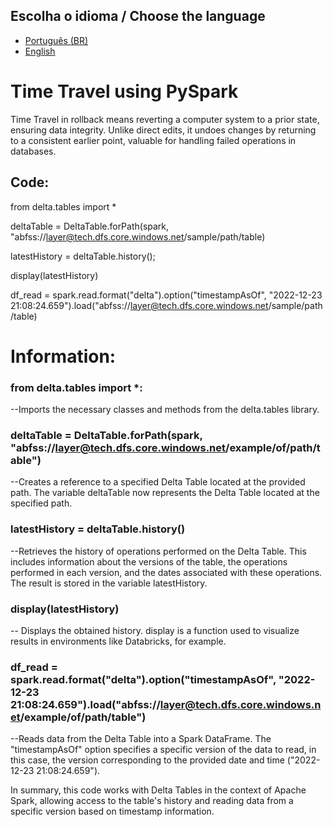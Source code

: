## Escolha o idioma / Choose the language
- [Português (BR)](README.md)
- [English](README_EN.md)

  
# Time Travel using PySpark
Time Travel in rollback means reverting a computer system to a prior state, ensuring data integrity. Unlike direct edits, it undoes changes by returning to a consistent earlier point, valuable for handling failed operations in databases.

## Code:

from delta.tables import *

deltaTable = DeltaTable.forPath(spark, "abfss://layer@tech.dfs.core.windows.net/sample/path/table)

latestHistory = deltaTable.history(); 

display(latestHistory)   

df_read = spark.read.format("delta").option("timestampAsOf", "2022-12-23 21:08:24.659").load("abfss://layer@tech.dfs.core.windows.net/sample/path/table)

# Information:
### from delta.tables import *: 
--Imports the necessary classes and methods from the delta.tables library.

### deltaTable = DeltaTable.forPath(spark, "abfss://layer@tech.dfs.core.windows.net/example/of/path/table") 
--Creates a reference to a specified Delta Table located at the provided path. The variable deltaTable now represents the Delta Table located at the specified path.

### latestHistory = deltaTable.history()
--Retrieves the history of operations performed on the Delta Table. This includes information about the versions of the table, the operations performed in each version, and the dates associated with these operations. The result is stored in the variable latestHistory.

### display(latestHistory)
-- Displays the obtained history. display is a function used to visualize results in environments like Databricks, for example.

### df_read = spark.read.format("delta").option("timestampAsOf", "2022-12-23 21:08:24.659").load("abfss://layer@tech.dfs.core.windows.net/example/of/path/table")
--Reads data from the Delta Table into a Spark DataFrame. The "timestampAsOf" option specifies a specific version of the data to read, in this case, the version corresponding to the provided date and time ("2022-12-23 21:08:24.659").

In summary, this code works with Delta Tables in the context of Apache Spark, allowing access to the table's history and reading data from a specific version based on timestamp information.
